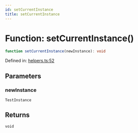 ```yaml
---
id: setCurrentInstance
title: setCurrentInstance
---
```


<!-- DO NOT EDIT: this page is autogenerated from the type comments -->

# Function: setCurrentInstance()

```ts
function setCurrentInstance(newInstance): void
```

Defined in: [helpers.ts:52](https://github.com/crutchcorn/cli-testing-library/blob/main/packages/cli-testing-library/src/helpers.ts#L52)

## Parameters

### newInstance

`TestInstance`

## Returns

`void`
